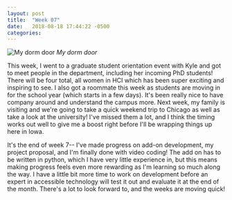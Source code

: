 ```yaml
---
layout: post
title:  "Week 07"
date:   2018-08-18 17:44:22 -0500
categories:
---
```


![My dorm door](/iowa/images/week07.jpg)
*My dorm door*

This week, I went to a graduate student orientation event with Kyle and got to meet people in the department, including her incoming PhD students! There will be four total, all women in HCI which has been super exciting and inspiring to see. I also got a roommate this week as students are moving in for the school year (which starts in a few days). It's been really nice to have company around and understand the campus more. Next week, my family is visiting and we're going to take a quick weekend trip to Chicago as well as take a look at the university! I've missed them a lot, and I think the timing works out well to give me a boost right before I'll be wrapping things up here in Iowa. 

It's the end of week 7-- I've made progress on add-on development, my project proposal, and I'm finally done with video coding! The add on has to be written in python, which I have very little experience in, but this means making progress feels even more rewarding as I'm learning so much along the way. I have a little bit more time to work on development before an expert in accessible technology will test it out and evaluate it at the end of the month. There's a lot to look forward to, and the weeks are moving quick!
